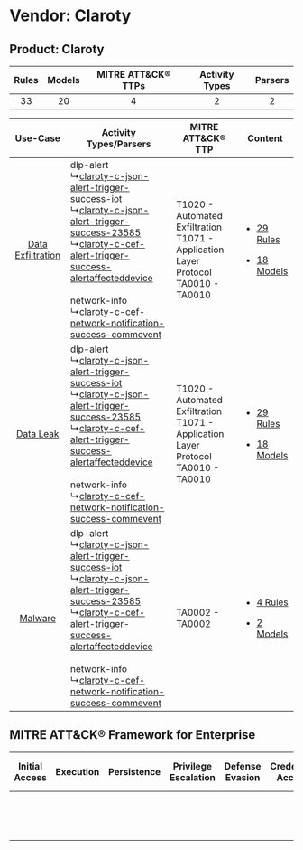 Vendor: Claroty
===============
Product: Claroty
----------------
| Rules | Models | MITRE ATT&CK® TTPs | Activity Types | Parsers |
|:-----:|:------:|:------------------:|:--------------:|:-------:|
|  33   |   20   |         4          |       2        |    2    |

|    Use-Case    | Activity Types/Parsers    | MITRE ATT&CK® TTP    | Content    |
|:----:| ---- | ---- | ---- |
| [Data Exfiltration](../../../UseCases/uc_data_exfiltration.md) |  dlp-alert<br> ↳[claroty-c-json-alert-trigger-success-iot](Ps/pC_clarotycjsonalerttriggersuccessiot.md)<br> ↳[claroty-c-json-alert-trigger-success-23585](Ps/pC_clarotycjsonalerttriggersuccess23585.md)<br> ↳[claroty-c-cef-alert-trigger-success-alertaffecteddevice](Ps/pC_clarotyccefalerttriggersuccessalertaffecteddevice.md)<br><br> network-info<br> ↳[claroty-c-cef-network-notification-success-commevent](Ps/pC_clarotyccefnetworknotificationsuccesscommevent.md)<br> | T1020 - Automated Exfiltration<br>T1071 - Application Layer Protocol<br>TA0010 - TA0010<br> | [<ul><li>29 Rules</li></ul><ul><li>18 Models</li></ul>](RM/r_m_claroty_claroty_Data_Exfiltration.md) |
|         [Data Leak](../../../UseCases/uc_data_leak.md)         |  dlp-alert<br> ↳[claroty-c-json-alert-trigger-success-iot](Ps/pC_clarotycjsonalerttriggersuccessiot.md)<br> ↳[claroty-c-json-alert-trigger-success-23585](Ps/pC_clarotycjsonalerttriggersuccess23585.md)<br> ↳[claroty-c-cef-alert-trigger-success-alertaffecteddevice](Ps/pC_clarotyccefalerttriggersuccessalertaffecteddevice.md)<br><br> network-info<br> ↳[claroty-c-cef-network-notification-success-commevent](Ps/pC_clarotyccefnetworknotificationsuccesscommevent.md)<br> | T1020 - Automated Exfiltration<br>T1071 - Application Layer Protocol<br>TA0010 - TA0010<br> | [<ul><li>29 Rules</li></ul><ul><li>18 Models</li></ul>](RM/r_m_claroty_claroty_Data_Leak.md)         |
|    [Malware](../../../UseCases/uc_malware.md)    |  dlp-alert<br> ↳[claroty-c-json-alert-trigger-success-iot](Ps/pC_clarotycjsonalerttriggersuccessiot.md)<br> ↳[claroty-c-json-alert-trigger-success-23585](Ps/pC_clarotycjsonalerttriggersuccess23585.md)<br> ↳[claroty-c-cef-alert-trigger-success-alertaffecteddevice](Ps/pC_clarotyccefalerttriggersuccessalertaffecteddevice.md)<br><br> network-info<br> ↳[claroty-c-cef-network-notification-success-commevent](Ps/pC_clarotyccefnetworknotificationsuccesscommevent.md)<br> | TA0002 - TA0002<br>    | [<ul><li>4 Rules</li></ul><ul><li>2 Models</li></ul>](RM/r_m_claroty_claroty_Malware.md)    |

MITRE ATT&CK® Framework for Enterprise
--------------------------------------
| Initial Access | Execution | Persistence | Privilege Escalation | Defense Evasion | Credential Access | Discovery | Lateral Movement | Collection | Command and Control                                                             | Exfiltration                                                                | Impact |
| -------------- | --------- | ----------- | -------------------- | --------------- | ----------------- | --------- | ---------------- | ---------- | ------------------------------------------------------------------------------- | --------------------------------------------------------------------------- | ------ |
|                |           |             |                      |                 |                   |           |                  |            | [Application Layer Protocol](https://attack.mitre.org/techniques/T1071)<br><br> | [Automated Exfiltration](https://attack.mitre.org/techniques/T1020)<br><br> |        |